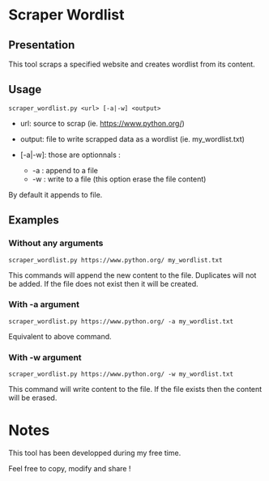 # Scraper Wordlist

## Presentation

This tool scraps a specified website and creates wordlist from its content.

## Usage

    scraper_wordlist.py <url> [-a|-w] <output>

* url: source to scrap (ie. https://www.python.org/)
* output: file to write scrapped data as a wordlist (ie. my_wordlist.txt)

* [-a|-w]: those are optionnals :
  * -a : append to a file
  * -w : write to a file (this option erase the file content)

By default it appends to file.

## Examples

### Without any arguments

    scraper_wordlist.py https://www.python.org/ my_wordlist.txt

This commands will append the new content to the file. Duplicates will not be added. If the file does not exist then it will be created.

### With -a argument

    scraper_wordlist.py https://www.python.org/ -a my_wordlist.txt

Equivalent to above command.

### With -w argument

    scraper_wordlist.py https://www.python.org/ -w my_wordlist.txt

This command will write content to the file. If the file exists then the content will be erased.

# Notes

This tool has been developped during my free time.

Feel free to copy, modify and share !
